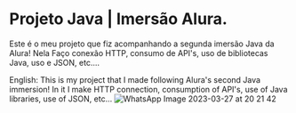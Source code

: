 # Projeto Java | Imersão Alura.

Este é o meu projeto que fiz acompanhando a segunda imersão Java da Alura!
Nela Faço conexão HTTP, consumo de API's, uso de bibliotecas Java, uso e JSON, etc....

English:
This is my project that I made following Alura's second Java immersion!
In it I make HTTP connection, consumption of API's, use of Java libraries, use of JSON, etc...
![WhatsApp Image 2023-03-27 at 20 21 42](https://user-images.githubusercontent.com/127412448/228088660-8652d6a4-0b0b-4c2b-96b2-92fadf5321b8.jpeg)
